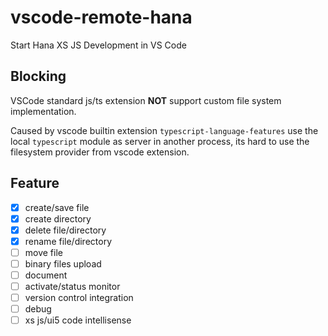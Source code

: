 # vscode-remote-hana

Start Hana XS JS Development in VS Code

## Blocking

VSCode standard js/ts extension **NOT** support custom file system implementation.

Caused by vscode builtin extension `typescript-language-features` use the local `typescript` module as server in another process, its hard to use the filesystem provider from vscode extension.

## Feature

* [x] create/save file
* [x] create directory
* [x] delete file/directory
* [x] rename file/directory
* [ ] move file
* [ ] binary files upload
* [ ] document
* [ ] activate/status monitor
* [ ] version control integration
* [ ] debug
* [ ] xs js/ui5 code intellisense
